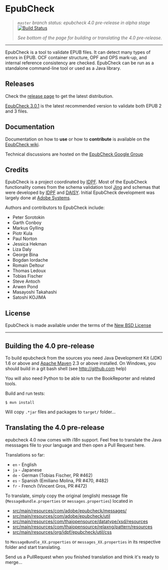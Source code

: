 EpubCheck
=========

> *`master` branch status: epubcheck 4.0 pre-release in alpha stage* [![Build Status](https://travis-ci.org/IDPF/epubcheck.svg?branch=master)](https://travis-ci.org/IDPF/epubcheck/)
>
> *See bottom of the page for building or translating the 4.0 pre-release.*

----

EpubCheck is a tool to validate EPUB files. It can detect many
types of errors in EPUB. OCF container structure, OPF and OPS mark-up,
and internal reference consistency are checked. EpubCheck can be run
as a standalone command-line tool or used as a Java library.


## Releases

Check the [release page](https://github.com/IDPF/epubcheck/releases) to get the latest distribution.

[EpubCheck 3.0.1](https://github.com/IDPF/epubcheck/releases/tag/v3.0.1) is the latest recommended version to validate both EPUB 2 and 3 files.


## Documentation

Documentation on how to **use** or how to **contribute** is available on the [EpubCheck wiki](https://github.com/IDPF/epubcheck/wiki).

Technical discussions are hosted on the [EpubCheck Google Group](https://groups.google.com/forum/#!forum/epubcheck)


## Credits

EpubCheck is a project coordinated by [IDPF](http://idpf.org/). Most of the EpubCheck functionality comes from the schema validation tool [Jing](http://www.thaiopensource.com/relaxng/jing.html) and schemas that were developed by [IDPF](http://www.idpf.org/) and [DAISY](http://www.daisy.org/). Initial EpubCheck development was largely done at [Adobe Systems](http://www.adobe.com/).

Authors and contributors to EpubCheck include:

 * Peter Sorotokin
 * Garth Conboy
 * Markus Gylling
 * Piotr Kula
 * Paul Norton
 * Jessica Hekman
 * Liza Daly
 * George Bina
 * Bogdan Iordache
 * Romain Deltour
 * Thomas Ledoux
 * Tobias Fischer
 * Steve Antoch
 * Arwen Pond
 * Masayoshi Takahashi
 * Satoshi KOJIMA

## License

EpubCheck is made available under the terms of the [New BSD License](http://opensource.org/licenses/BSD-3-Clause)

----

## Building the 4.0 pre-release

To build epubcheck from the sources you need Java Development Kit (JDK) 1.6 or above and [Apache Maven](http://maven.apache.org/) 2.3 or above installed.
On Windows, you should build in a git bash shell (see http://github.com help)

You will also need Python to be able to run the BookReporter and related tools.


Build and run tests:

```
$ mvn install
```
Will copy `.*jar` files and packages to `target/` folder...


## Translating the 4.0 pre-release

epubcheck 4.0 now comes with *i18n* support. Feel free to translate the Java messsages file to your language and then open a Pull Request here.

Translations so far:
* `en` - English
* `ja` - Japanese
* `de` - German (Tobias Fischer, PR #462)
* `es` - Spanish (Emiliano Molina, PR #470, #482)
* `fr` - French (Vincent Gros, PR #472)

To translate, simply copy the original (english) message file (`MessageBundle.properties` or `messages.properties`) located in
* [src/main/resources/com/adobe/epubcheck/messages/](src/main/resources/com/adobe/epubcheck/messages/)
* [src/main/resources/com/adobe/epubcheck/util](src/main/resources/com/adobe/epubcheck/util)
* [src/main/resources/com/thaiopensource/datatype/xsd/resources](src/main/resources/com/thaiopensource/datatype/xsd/resources)
* [src/main/resources/com/thaiopensource/relaxng/pattern/resources](src/main/resources/com/thaiopensource/relaxng/pattern/resources)
* [src/main/resources/org/idpf/epubcheck/util/css](src/main/resources/org/idpf/epubcheck/util/css)

to `MessageBundle_XX.properties` or `messages_XX.properties` in its respective folder and start translating.

Send us a PullRequest when you finished translation and think it's ready to merge...
